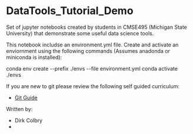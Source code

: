 # DataTools_Tutorial_Demo
Set of jupyter notebooks created by students in CMSE495 (Michigan State University) that demonstrate some useful data science tools. 

This notebook includse an environment.yml file. Create and activate an enviornment using the following commands (Assumes anadonda or miniconda is installed):

conda env create --prefix ./envs --file environment.yml
conda activate ./envs

If you are new to git please review the following self guided curriculum:

- [Git Guide](https://msu-cmse-courses.github.io/cmse802-f20-student/0000--Jupyter-Getting-Started-Guide.html)

Written by:
- Dirk Colbry
- 
